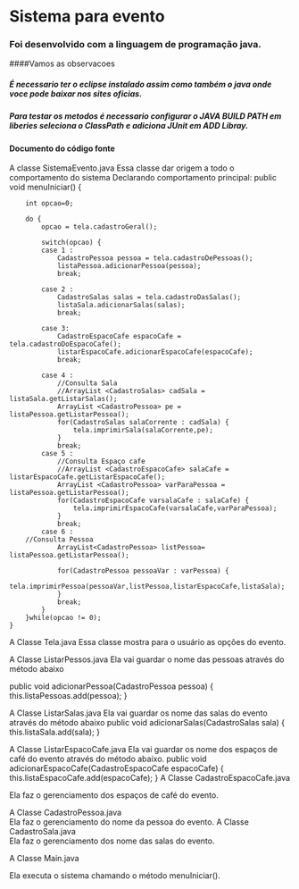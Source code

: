 # Sistema para  evento
### Foi desenvolvido com a linguagem de programação java.

####Vamos as  observacoes

##### É necessario ter o eclipse instalado assim como também o java  onde voce pode baixar nos sites oficias.
##### Para testar os metodos é necessario configurar o JAVA  BUILD PATH  em liberies seleciona o ClassPath e adiciona JUnit em ADD Libray.

#### Documento do código fonte

A classe SistemaEvento.java
	Essa classe dar origem a todo o comportamento do sistema
Declarando comportamento principal:
public void menuIniciar() {
		
		int opcao=0;
		
		do {
			opcao = tela.cadastroGeral();
			
			switch(opcao) {
			case 1 :	
				CadastroPessoa pessoa = tela.cadastroDePessoas();
				listaPessoa.adicionarPessoa(pessoa);
				break;
			
			case 2 :	
				CadastroSalas salas = tela.cadastroDasSalas();
				listaSala.adicionarSalas(salas);
				break;
			
			case 3:	
				CadastroEspacoCafe espacoCafe = tela.cadastroDoEspacoCafe();
				listarEspacoCafe.adicionarEspacoCafe(espacoCafe);
				break;
			
			case 4 :
				//Consulta Sala
				//ArrayList <CadastroSalas> cadSala = listaSala.getListarSalas();
				ArrayList <CadastroPessoa> pe = listaPessoa.getListarPessoa();
				for(CadastroSalas salaCorrente : cadSala) {
					tela.imprimirSala(salaCorrente,pe);
				}
				break;
			case 5 :
				//Consulta Espaço cafe
				//ArrayList <CadastroEspacoCafe> salaCafe = listarEspacoCafe.getListarEspacoCafe();
				ArrayList <CadastroPessoa> varParaPessoa = listaPessoa.getListarPessoa();
				for(CadastroEspacoCafe varsalaCafe : salaCafe) {
					tela.imprimirEspacoCafe(varsalaCafe,varParaPessoa);
				}
				break;
			case 6 :
      	//Consulta Pessoa
				ArrayList<CadastroPessoa> listPessoa= listaPessoa.getListarPessoa();
				
				for(CadastroPessoa pessoaVar : varPessoa) {
					tela.imprimirPessoa(pessoaVar,listPessoa,listarEspacoCafe,listaSala);
				}
				break;
			}
		}while(opcao != 0);
	}

A Classe Tela.java
Essa classe mostra para o usuário as opções do evento.


A Classe ListarPessos.java
Ela vai guardar o nome das pessoas através do método abaixo

public void adicionarPessoa(CadastroPessoa pessoa) {
		this.listaPessoas.add(pessoa);
	}


A Classe ListarSalas.java 
Ela vai guardar os nome das salas do evento através do método abaixo
public void adicionarSalas(CadastroSalas sala) {
		this.listaSala.add(sala);
	}

A Classe ListarEspacoCafe.java 
Ela vai guardar os nome dos espaços de café do evento através do método abaixo.
public void adicionarEspacoCafe(CadastroEspacoCafe espacoCafe) {
		this.listaEspacoCafe.add(espacoCafe);
	}
A Classe CadastroEspacoCafe.java 	

Ela faz o gerenciamento dos espaços de café do evento.

A Classe CadastroPessoa.java 	
Ela faz o gerenciamento  do nome da pessoa do evento.
A Classe CadastroSala.java 	
Ela faz o gerenciamento  dos nome das salas do evento.

A Classe Main.java

Ela executa o sistema chamando o método menuIniciar().


